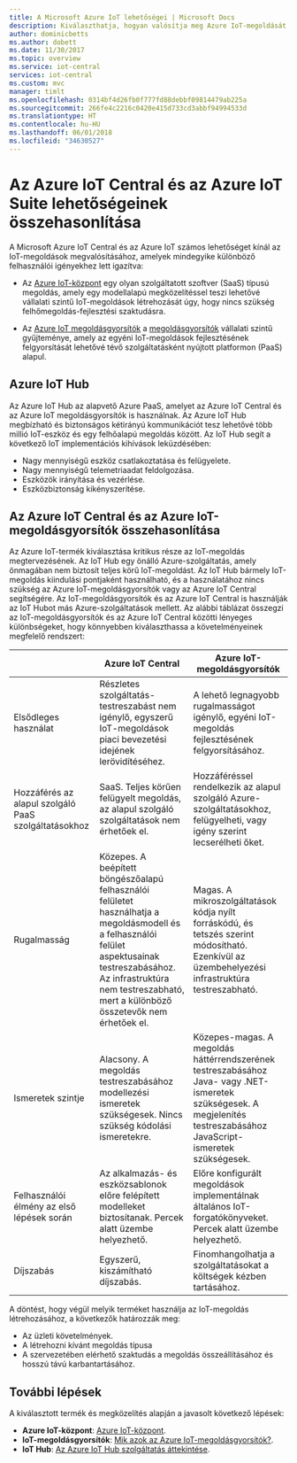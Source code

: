 ```yaml
---
title: A Microsoft Azure IoT lehetőségei | Microsoft Docs
description: Kiválaszthatja, hogyan valósítja meg Azure IoT-megoldását az Azure IoT Central, az IoT-megoldásgyorsítók vagy az IoT Hub segítségével.
author: dominicbetts
ms.author: dobett
ms.date: 11/30/2017
ms.topic: overview
ms.service: iot-central
services: iot-central
ms.custom: mvc
manager: timlt
ms.openlocfilehash: 0314bf4d26fb0f777fd88debbf09814479ab225a
ms.sourcegitcommit: 266fe4c2216c0420e415d733cd3abbf94994533d
ms.translationtype: HT
ms.contentlocale: hu-HU
ms.lasthandoff: 06/01/2018
ms.locfileid: "34630527"
---
```

# <a name="compare-azure-iot-central-and-azure-iot-options"></a>Az Azure IoT Central és az Azure IoT Suite lehetőségeinek összehasonlítása

A Microsoft Azure IoT Central és az Azure IoT számos lehetőséget kínál az IoT-megoldások megvalósításához, amelyek mindegyike különböző felhasználói igényekhez lett igazítva:

* Az [Azure IoT-központ](overview-iot-central.md) egy olyan szolgáltatott szoftver (SaaS) típusú megoldás, amely egy modellalapú megközelítéssel teszi lehetővé vállalati szintű IoT-megoldások létrehozását úgy, hogy nincs szükség felhőmegoldás-fejlesztési szaktudásra.

* Az [Azure IoT megoldásgyorsítók](https://docs.microsoft.com/azure/iot-accelerators/) a [megoldásgyorsítók](../iot-accelerators/iot-accelerators-what-are-solution-accelerators.md) vállalati szintű gyűjteménye, amely az egyéni IoT-megoldások fejlesztésének felgyorsítását lehetővé tévő szolgáltatásként nyújtott platformon (PaaS) alapul.

## <a name="azure-iot-hub"></a>Azure IoT Hub

Az Azure IoT Hub az alapvető Azure PaaS, amelyet az Azure IoT Central és az Azure IoT megoldásgyorsítók is használnak. Az Azure IoT Hub megbízható és biztonságos kétirányú kommunikációt tesz lehetővé több millió IoT-eszköz és egy felhőalapú megoldás között. Az IoT Hub segít a következő IoT implementációs kihívások leküzdésében:

* Nagy mennyiségű eszköz csatlakoztatása és felügyelete.
* Nagy mennyiségű telemetriaadat feldolgozása.
* Eszközök irányítása és vezérlése.
* Eszközbiztonság kikényszerítése.

## <a name="compare-azure-iot-central-and-azure-iot-solution-accelerators"></a>Az Azure IoT Central és az Azure IoT-megoldásgyorsítók összehasonlítása

Az Azure IoT-termék kiválasztása kritikus része az IoT-megoldás megtervezésének. Az IoT Hub egy önálló Azure-szolgáltatás, amely önmagában nem biztosít teljes körű IoT-megoldást. Az IoT Hub bármely IoT-megoldás kiindulási pontjaként használható, és a használatához nincs szükség az Azure IoT-megoldásgyorsítók vagy az Azure IoT Central segítségére. Az IoT-megoldásgyorsítók és az Azure IoT Central is használják az IoT Hubot más Azure-szolgáltatások mellett. Az alábbi táblázat összegzi az IoT-megoldásgyorsítók és az Azure IoT Central közötti lényeges különbségeket, hogy könnyebben kiválaszthassa a követelményeinek megfelelő rendszert:

|     | Azure IoT Central | Azure IoT-megoldásgyorsítók |
| --- | ----------- | --------- |
| Elsődleges használat                      | Részletes szolgáltatás-testreszabást nem igénylő, egyszerű IoT-megoldások piaci bevezetési idejének lerövidítéséhez.                                                    | A lehető legnagyobb rugalmasságot igénylő, egyéni IoT-megoldás fejlesztésének felgyorsításához.                                                                                                                             |
| Hozzáférés az alapul szolgáló PaaS szolgáltatásokhoz | SaaS. Teljes körűen felügyelt megoldás, az alapul szolgáló szolgáltatások nem érhetőek el.                                                                                            | Hozzáféréssel rendelkezik az alapul szolgáló Azure-szolgáltatásokhoz, felügyelheti, vagy igény szerint lecserélheti őket.                                                                                                                    |
| Rugalmasság                        | Közepes. A beépített böngészőalapú felhasználói felületet használhatja a megoldásmodell és a felhasználói felület aspektusainak testreszabásához. Az infrastruktúra nem testreszabható, mert a különböző összetevők nem érhetőek el. | Magas. A mikroszolgáltatások kódja nyílt forráskódú, és tetszés szerint módosítható. Ezenkívül az üzembehelyezési infrastruktúra testreszabható.                                               |
| Ismeretek szintje                        | Alacsony. A megoldás testreszabásához modellezési ismeretek szükségesek. Nincs szükség kódolási ismeretekre.                                                                          | Közepes-magas. A megoldás háttérrendszerének testreszabásához Java- vagy .NET-ismeretek szükségesek. A megjelenítés testreszabásához JavaScript-ismeretek szükségesek.                                                                       |
| Felhasználói élmény az első lépések során             | Az alkalmazás- és eszközsablonok előre felépített modelleket biztosítanak. Percek alatt üzembe helyezhető.                                                                                                  | Előre konfigurált megoldások implementálnak általános IoT-forgatókönyveket. Percek alatt üzembe helyezhető.                                                                                                                            |
| Díjszabás                            | Egyszerű, kiszámítható díjszabás.                                                                                                                           | Finomhangolhatja a szolgáltatásokat a költségek kézben tartásához.                                                                                                                                                            |

A döntést, hogy végül melyik terméket használja az IoT-megoldás létrehozásához, a következők határozzák meg:

* Az üzleti követelmények.
* A létrehozni kívánt megoldás típusa
* A szervezetében elérhető szaktudás a megoldás összeállításához és hosszú távú karbantartásához.

## <a name="next-steps"></a>További lépések

A kiválasztott termék és megközelítés alapján a javasolt következő lépések:

* **Azure IoT-központ**: [Azure IoT-központ](overview-iot-central.md).
* **IoT-megoldásgyorsítók**: [Mik azok az Azure IoT-megoldásgyorsítók?](../iot-accelerators/iot-accelerators-what-are-solution-accelerators.md).
* **IoT Hub**: [Az Azure IoT Hub szolgáltatás áttekintése](https://docs.microsoft.com/azure/iot-hub/iot-hub-what-is-iot-hub).